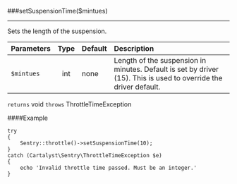 <a id="setSuspensionTime"></a>
###setSuspensionTime($mintues)

----------

Sets the length of the suspension.

Parameters                   | Type            | Default       | Description
:--------------------------- | :-------------: | :------------ | :--------------
`$mintues`                   | int             | none          | Length of the suspension in minutes. Default is set by driver (15).  This is used to override the driver default.

`returns` void
`throws` ThrottleTimeException

####Example

	try
	{
		Sentry::throttle()->setSuspensionTime(10);
	}
	catch (Cartalyst\Sentry\ThrottleTimeException $e)
	{
		echo 'Invalid throttle time passed. Must be an integer.'
	}